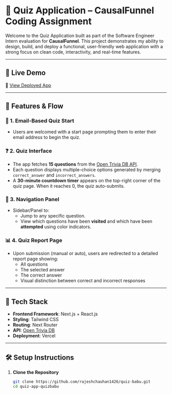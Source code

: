 # 🎯 Quiz Application – CausalFunnel Coding Assignment

Welcome to the Quiz Application built as part of the Software Engineer Intern evaluation for **CausalFunnel**. This project demonstrates my ability to design, build, and deploy a functional, user-friendly web application with a strong focus on clean code, interactivity, and real-time features.

---

## 🚀 Live Demo

🔗 [View Deployed App](https://quiz-babu.vercel.app/)

---

## 📌 Features & Flow

### 🧾 1. Email-Based Quiz Start
- Users are welcomed with a start page prompting them to enter their email address to begin the quiz.

### ❓ 2. Quiz Interface
- The app fetches **15 questions** from the [Open Trivia DB API](https://opentdb.com/api.php?amount=15).
- Each question displays multiple-choice options generated by merging `correct_answer` and `incorrect_answers`.
- A **30-minute countdown timer** appears on the top-right corner of the quiz page. When it reaches 0, the quiz auto-submits.

### 🧭 3. Navigation Panel
- Sidebar/Panel to:
  - Jump to any specific question.
  - View which questions have been **visited** and which have been **attempted** using color indicators.

### 📊 4. Quiz Report Page
- Upon submission (manual or auto), users are redirected to a detailed report page showing:
  - All questions
  - The selected answer
  - The correct answer
  - Visual distinction between correct and incorrect responses

---

## 🔧 Tech Stack

- **Frontend Framework**: Next.js + React.js
- **Styling**: Tailwind CSS
- **Routing**: Next Router
- **API**: [Open Trivia DB](https://opentdb.com/api.php?amount=15)
- **Deployment**: Vercel

---

## 🛠️ Setup Instructions

1. **Clone the Repository**
   ```bash
   git clone https://github.com/rajeshchauhan1426/quiz-babu.git
   cd quiz-app-quizbabu
